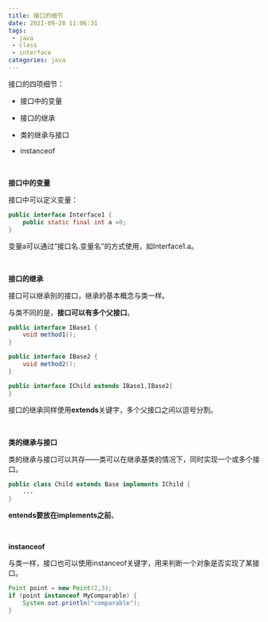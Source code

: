 ```yaml
---
title: 接口的细节
date: 2021-09-28 11:06:31
tags:
 - java
 - class
 - interface
categories: java
---
```


接口的四项细节：

- 接口中的变量

- 接口的继承

- 类的继承与接口

- instanceof

​    

**接口中的变量**

接口中可以定义变量：

```java
public interface Interface1 {
    public static final int a =0;
}
```

变量a可以通过“接口名.变量名”的方式使用，如Interface1.a。

​    

**接口的继承**

接口可以继承别的接口，继承的基本概念与类一样。

与类不同的是，**接口可以有多个父接口**。

```java
public interface IBase1 {
    void method1();
}

public interface IBase2 {
    void method2();
}

public interface IChild extends IBase1,IBase2{
}
```

接口的继承同样使用**extends**关键字，多个父接口之间以逗号分割。

​    

**类的继承与接口**

类的继承与接口可以共存——类可以在继承基类的情况下，同时实现一个或多个接口。

```java
public class Child extends Base implements IChild {
    ...
}
```

**entends要放在implements之前**。

​    

**instanceof**

与类一样，接口也可以使用instanceof关键字，用来判断一个对象是否实现了某接口。

```java
Point point = new Point(2,3);
if (point instanceof MyComparable) {
    System.out.println("comparable");
}
```





  

